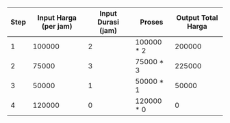 | Step | Input Harga (per jam) | Input Durasi (jam) | Proses           | Output Total Harga |
|------|------------------------|---------------------|------------------|---------------------|
| 1    | 100000                | 2                   | 100000 * 2       | 200000              |
| 2    | 75000                 | 3                   | 75000 * 3        | 225000              |
| 3    | 50000                 | 1                   | 50000 * 1        | 50000               |
| 4    | 120000                | 0                   | 120000 * 0       | 0                   |
